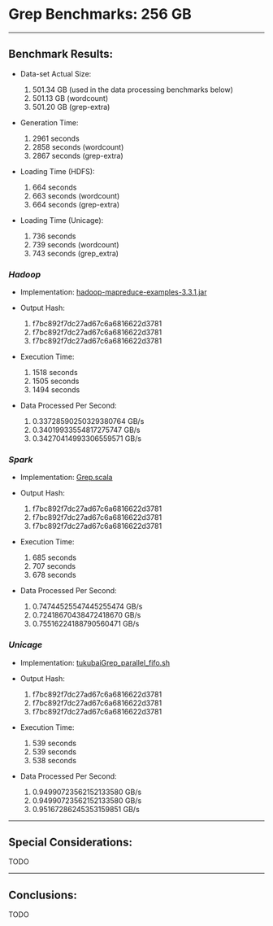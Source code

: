 # Grep Benchmarks: 256 GB

---
## Benchmark Results:

- Data-set Actual Size:
  1. 501.34 GB (used in the data processing benchmarks below)
  2. 501.13 GB (wordcount)
  3. 501.20 GB (grep-extra)

- Generation Time:
  1. 2961 seconds
  2. 2858 seconds (wordcount)
  3. 2867 seconds (grep-extra)

- Loading Time (HDFS):
  1. 664 seconds
  2. 663 seconds (wordcount)
  3. 664 seconds (grep-extra)

- Loading Time (Unicage):
  1. 736 seconds
  2. 739 seconds (wordcount)
  3. 743 seconds (grep_extra)


### ***Hadoop***

- Implementation: [hadoop-mapreduce-examples-3.3.1.jar](../../../../../workloads/batch/grep/javaGrep/hadoop-mapreduce-examples-3.3.1.jar)

- Output Hash:
  1. f7bc892f7dc27ad67c6a6816622d3781
  2. f7bc892f7dc27ad67c6a6816622d3781
  3. f7bc892f7dc27ad67c6a6816622d3781

- Execution Time: 
  1. 1518 seconds
  2. 1505 seconds
  3. 1494 seconds

- Data Processed Per Second:
  1. 0.33728590250329380764 GB/s
  2. 0.34019933554817275747 GB/s
  3. 0.34270414993306559571 GB/s


### ***Spark***

- Implementation: [Grep.scala](../../../../../workloads/batch/grep/scalaGrep/src/main/scala/Grep.scala%20(buffer%20overflow))

- Output Hash:
  1. f7bc892f7dc27ad67c6a6816622d3781
  2. f7bc892f7dc27ad67c6a6816622d3781
  3. f7bc892f7dc27ad67c6a6816622d3781

- Execution Time: 
  1. 685 seconds
  2. 707 seconds
  3. 678 seconds

- Data Processed Per Second:
  1. 0.74744525547445255474 GB/s
  2. 0.72418670438472418670 GB/s
  3. 0.75516224188790560471 GB/s


### ***Unicage***

- Implementation: [tukubaiGrep_parallel_fifo.sh](../../../../../workloads/batch/grep/bashGrep/tukubaiGrep_parallel_fifo.sh)

- Output Hash:
  1. f7bc892f7dc27ad67c6a6816622d3781
  2. f7bc892f7dc27ad67c6a6816622d3781
  3. f7bc892f7dc27ad67c6a6816622d3781

- Execution Time: 
  1. 539 seconds
  2. 539 seconds
  3. 538 seconds

- Data Processed Per Second:
  1. 0.94990723562152133580 GB/s
  2. 0.94990723562152133580 GB/s
  3. 0.95167286245353159851 GB/s


---
## Special Considerations:

TODO


---
## Conclusions:

TODO